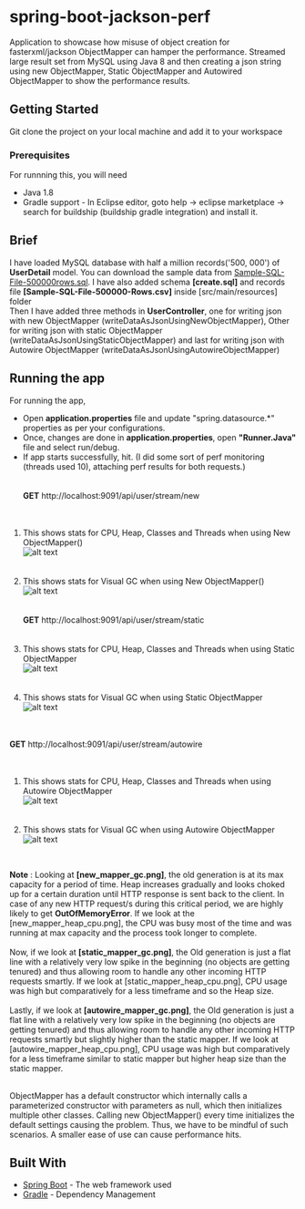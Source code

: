 # spring-boot-jackson-perf
Application to showcase how misuse of object creation for fasterxml/jackson ObjectMapper can hamper the performance. Streamed large result set from MySQL using Java 8 and then creating a json string using new ObjectMapper, Static ObjectMapper and Autowired ObjectMapper to show the performance results.

## Getting Started

Git clone the project on your local machine and add it to your workspace

### Prerequisites

For runnning this, you will need
- Java 1.8
- Gradle support - In Eclipse editor, goto help -> eclipse marketplace -> search for buildship (buildship gradle integration) and install it.

## Brief
I have loaded MySQL database with half a million records('500, 000') of **UserDetail** model. You can download the sample data from [Sample-SQL-File-500000rows.sql](http://www.sample-videos.com/sql/Sample-SQL-File-500000rows.sql). I have also added schema **[create.sql]** and records file **[Sample-SQL-File-500000-Rows.csv]** inside [src/main/resources] folder <br/>
Then I have added three methods in **UserController**, one for writing json with new ObjectMapper (writeDataAsJsonUsingNewObjectMapper), Other for writing json with static ObjectMapper (writeDataAsJsonUsingStaticObjectMapper) and last for writing json with Autowire ObjectMapper (writeDataAsJsonUsingAutowireObjectMapper)

## Running the app
For running the app,
- Open **application.properties** file and update "spring.datasource.*" properties as per your configurations.
- Once, changes are done in **application.properties**, open **"Runner.Java"** file and select run/debug.
- If app starts successfully, hit. (I did some sort of perf monitoring (threads used 10), attaching perf results for both requests.)<br/><br/><br/>
**GET** http://localhost:9091/api/user/stream/new
<br/><br/><br/>
1. This shows stats for CPU, Heap, Classes and Threads when using New ObjectMapper() <br/>
![alt text](https://github.com/greyseal/spring-boot-jackson-perf/blob/master/src/main/resources/with_new_mapper_heap_cpu.png "Using New ObjectMapper Monitor")
<br/><br/><br/>
2. This shows stats for Visual GC when using New ObjectMapper()<br/>
![alt text](https://github.com/greyseal/spring-boot-jackson-perf/blob/master/src/main/resources/with_new_mapper_gc.png "Using New ObjectMapper GC")
<br/><br/><br/>
**GET** http://localhost:9091/api/user/stream/static
<br/><br/><br/>
1. This shows stats for CPU, Heap, Classes and Threads when using Static ObjectMapper <br/>
![alt text](https://github.com/greyseal/spring-boot-jackson-perf/blob/master/src/main/resources/with_static_mapper_heap_cpu.png "Using Static ObjectMapper Monitor")
<br/><br/><br/>
2. This shows stats for Visual GC when using Static ObjectMapper<br/>
![alt text](https://github.com/greyseal/spring-boot-jackson-perf/blob/master/src/main/resources/with_static_mapper_gc.png "Using Static ObjectMapper GC")
<br/><br/><br/>

**GET** http://localhost:9091/api/user/stream/autowire
<br/><br/><br/>
1. This shows stats for CPU, Heap, Classes and Threads when using Autowire ObjectMapper <br/>
![alt text](https://github.com/greyseal/spring-boot-jackson-perf/blob/master/src/main/resources/with_autowire_mapper_heap_cpu.png "Using Autowire ObjectMapper Monitor")
<br/><br/><br/>
2. This shows stats for Visual GC when using Autowire ObjectMapper<br/>
![alt text](https://github.com/greyseal/spring-boot-jackson-perf/blob/master/src/main/resources/with_autowire_mapper_gc.png "Using Autowire ObjectMapper GC")
<br/>

**Note** :  Looking at **[new_mapper_gc.png]**, the old generation is at its max capacity for a period of time. Heap increases gradually and looks choked up for a certain duration until HTTP response is sent back to the client. In case of any new HTTP request/s during this critical period, we are highly likely to get **OutOfMemoryError**. If we look at the [new_mapper_heap_cpu.png], the CPU was busy most of the time and was running at max capacity and the process took longer to complete. <br/><br/>
Now, if we look at **[static_mapper_gc.png]**, the Old generation is just a flat line with a relatively very low spike in the beginning (no objects are getting tenured) and thus allowing room to handle any other incoming HTTP requests smartly. If we look at [static_mapper_heap_cpu.png], CPU usage was high but comparatively for a less timeframe and so the Heap size. <br/><br/>
Lastly, if we look at **[autowire_mapper_gc.png]**, the Old generation is just a flat line with a relatively very low spike in the beginning (no objects are getting tenured) and thus allowing room to handle any other incoming HTTP requests smartly but slightly higher than the static mapper. If we look at [autowire_mapper_heap_cpu.png], CPU usage was high but comparatively for a less timeframe similar to static mapper but higher heap size than the static mapper. <br/><br/>

ObjectMapper has a default constructor which internally calls a parameterized constructor with parameters as null, which then initializes multiple other classes. Calling new ObjectMapper() every time initializes the default settings causing the problem. Thus, we have to be mindful of such scenarios. A smaller ease of use can cause performance hits.

## Built With
* [Spring Boot](https://projects.spring.io/spring-boot/) - The web framework used
* [Gradle](https://gradle.org/) - Dependency Management
